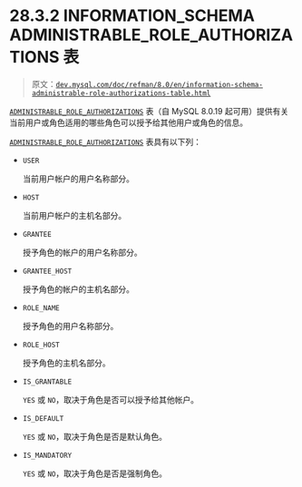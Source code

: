# 28.3.2 INFORMATION_SCHEMA ADMINISTRABLE_ROLE_AUTHORIZATIONS 表

> 原文：[`dev.mysql.com/doc/refman/8.0/en/information-schema-administrable-role-authorizations-table.html`](https://dev.mysql.com/doc/refman/8.0/en/information-schema-administrable-role-authorizations-table.html)

[`ADMINISTRABLE_ROLE_AUTHORIZATIONS`](https://dev.mysql.com/doc/refman/8.0/en/information-schema-administrable-role-authorizations-table.html) 表（自 MySQL 8.0.19 起可用）提供有关当前用户或角色适用的哪些角色可以授予给其他用户或角色的信息。

[`ADMINISTRABLE_ROLE_AUTHORIZATIONS`](https://dev.mysql.com/doc/refman/8.0/en/information-schema-administrable-role-authorizations-table.html) 表具有以下列：

+   `USER`

    当前用户帐户的用户名称部分。

+   `HOST`

    当前用户帐户的主机名部分。

+   `GRANTEE`

    授予角色的帐户的用户名称部分。

+   `GRANTEE_HOST`

    授予角色的帐户的主机名部分。

+   `ROLE_NAME`

    授予角色的用户名称部分。

+   `ROLE_HOST`

    授予角色的主机名部分。

+   `IS_GRANTABLE`

    `YES` 或 `NO`，取决于角色是否可以授予给其他帐户。

+   `IS_DEFAULT`

    `YES` 或 `NO`，取决于角色是否是默认角色。

+   `IS_MANDATORY`

    `YES` 或 `NO`，取决于角色是否是强制角色。
